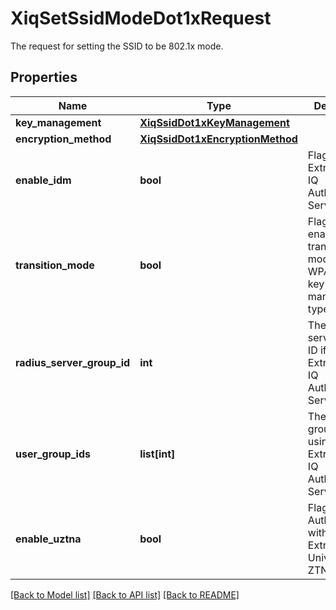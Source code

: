 # XiqSetSsidModeDot1xRequest

The request for setting the SSID to be 802.1x mode.
## Properties
Name | Type | Description | Notes
------------ | ------------- | ------------- | -------------
**key_management** | [**XiqSsidDot1xKeyManagement**](XiqSsidDot1xKeyManagement.md) |  | 
**encryption_method** | [**XiqSsidDot1xEncryptionMethod**](XiqSsidDot1xEncryptionMethod.md) |  | 
**enable_idm** | **bool** | Flag for using ExtremeCloud IQ Authentication Service or not | 
**transition_mode** | **bool** | Flag for enabling transition mode if using WPA3 as the key management type | [optional] 
**radius_server_group_id** | **int** | The RADIUS server group ID if not using ExtremeCloud IQ Authentication Service | [optional] 
**user_group_ids** | **list[int]** | The user group IDs if using ExtremeCloud IQ Authentication Service | [optional] 
**enable_uztna** | **bool** | Flag for using Authentication with ExtremeCloud Universal ZTNA or not | [optional] 

[[Back to Model list]](../README.md#documentation-for-models) [[Back to API list]](../README.md#documentation-for-api-endpoints) [[Back to README]](../README.md)


